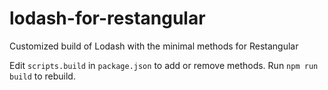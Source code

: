 # lodash-for-restangular

Customized build of Lodash with the minimal methods for Restangular

Edit `scripts.build` in `package.json` to add or remove methods.
Run `npm run build` to rebuild.
